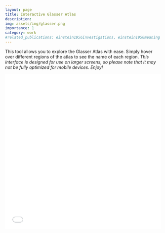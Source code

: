 ```yaml
---
layout: page
title: Interactive Glasser Atlas
description: 
img: assets/img/glasser.png
importance: 1
category: work
#related_publications: einstein1956investigations, einstein1950meaning
---
```


This tool allows you to explore the Glasser Atlas with ease. Simply hover over different regions of the atlas to see the name of each region. 
*This interface is designed for use on larger screens, so please note that it may not be fully optimized for mobile devices. Enjoy!*

<div class="l-page">
  <iframe src="{{ '/assets/plotly/glasser_gui.html' | relative_url }}" frameborder='0' scrolling='no' height="500px" width="100%" style="border: 1px black;"></iframe>
</div>